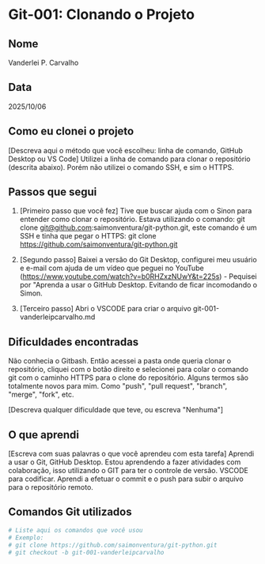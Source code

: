 # Git-001: Clonando o Projeto

## Nome
Vanderlei P. Carvalho

## Data
2025/10/06

## Como eu clonei o projeto

[Descreva aqui o método que você escolheu: linha de comando, GitHub Desktop ou VS Code]
    Utilizei a linha de comando para clonar o repositório (descrita abaixo). Porém não utilizei o comando SSH, e sim o HTTPS.

## Passos que segui

1. [Primeiro passo que você fez]
    Tive que buscar ajuda com o Sinon para entender como clonar o repositório. Estava utilizando o comando:
        git clone git@github.com:saimonventura/git-python.git, este comando é um SSH e tinha que pegar o HTTPS:
        git clone https://github.com/saimonventura/git-python.git

2. [Segundo passo]
    Baixei a versão do Git Desktop, configurei meu usuário e e-mail com ajuda de um vídeo que peguei no YouTube (https://www.youtube.com/watch?v=b0RHZxzNUwY&t=225s) - Pequisei por "Aprenda a usar o GitHub Desktop. Evitando de ficar incomodando o Simon. 

3. [Terceiro passo]
    Abri o VSCODE para criar o arquivo git-001-vanderleipcarvalho.md

## Dificuldades encontradas
Não conhecia o Gitbash. Então acessei a pasta onde queria clonar o repositório, cliquei com o botão direito e selecionei para colar o comando git com o caminho HTTPS para o clone do repositório.
Alguns termos são totalmente novos para mim. Como "push", "pull request", "branch", "merge", "fork", etc.

[Descreva qualquer dificuldade que teve, ou escreva "Nenhuma"]

## O que aprendi

[Escreva com suas palavras o que você aprendeu com esta tarefa]
Aprendi a usar o Git, GitHub Desktop. Estou aprendendo a fazer atividades com colaboração, isso utilizando o GIT para ter o controle de versão. 
VSCODE para codificar.
Aprendi a efetuar o commit e o push para subir o arquivo para o repositório remoto.


## Comandos Git utilizados

```bash
# Liste aqui os comandos que você usou
# Exemplo:
# git clone https://github.com/saimonventura/git-python.git
# git checkout -b git-001-vanderleipcarvalho
```